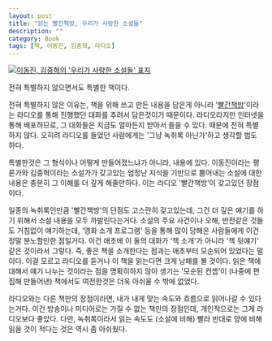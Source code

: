 ```yaml
---
layout: post
title: "읽는 빨간책방, 우리가 사랑한 소설들"
description: ""
category: Book
tags: [책, 이동진, 김중혁, 라디오]
---
```


[![이동진, 김중혁의 '우리가 사랑한 소설들' 표지](https://lh4.googleusercontent.com/-Eqna_nDZSOs/VQOzpyY2Z1I/AAAAAAAAPD4/iWlQN7reWjU/w240/books-we-loved-2014-book.jpg "'읽는 빨간책방'. 한마디로 그거다.")](http://www.aladin.co.kr/shop/wproduct.aspx?ISBN=895913855X&ttbkey=ttbreznoa0249001&COPYPaper=1)

전혀 특별하지 않으면서도 특별한 책이다.

전혀 특별하지 않은 이유는, 책을 위해 쓰고 만든 내용을 담은게 아니라 '[빨간책방](http://www.podbbang.com/ch/3709)'이라는 라디오를 통해 진행했던 대화를 추려서 담은것이기 때문이다. 라디오라지만 인터넷을 통해 배포하므로, 그 대화들은 지금도 얼마든지 받아서 들을 수 있다. 때문에 전혀 특별하지 않다. 오히려 라디오를 들었던 사람에게는 '그냥 녹취록 아닌가'하고 생각할 법도 하다.

특별한것은 그 형식이나 어떻게 만들어졌느냐가 아니라, 내용에 있다. 이동진이라는 평론가와 김중혁이라는 소설가가 갖고있는 엄청난 지식을 기반으로 뿜어내는 소설에 대한 내용은 충분히 그 이해를 더 깊게 해줄만하다. 이는 라디오 '빨간책방'이 갖고있던 장점이다.

일종의 녹취록인만큼 '빨간책방'의 단점도 고스란히 갖고있는데, 그건 더 깊은 얘기를 하기 위해서 소설 내용을 모두 까발린다는거다. 소설의 주요 사건이나 오해, 반전같은 것들도 거침없이 얘기하는데, '영화 소개 프로그램' 등을 통해 많이 당해온 사람들에게 이건 정말 분노할만한 점일거다. 이건 애초에 이 둘의 대화가 '책 소개'가 아니라 '책 뒷얘기' 같은 것이라서 그렇다. 즉, 좋은 책을 소개한다는 점과는 애초부터 모순되어 있었다는 말이다. 이걸 모르고 라디오를 듣거나 이 책을 읽는다면 크게 낭패를 볼 것이다. 읽은 책에 대해서 얘기 나누는 것이라는 점을 명확히하지 않아 생기는 '모순된 컨셉'이 (나중에 편집해 만들어낸) 책에서도 여전한것은 더욱 아쉬울 수 밖에 없었다.

라디오와는 다른 책만의 장점이라면, 내가 내게 맞는 속도와 흐름으로 읽어나갈 수 있다는거다. 이건 방송이나 미디어로는 가질 수 없는 책만의 장점인데, 개인적으로는 그게 라디오보다 좋았다. 다만, 녹취록이라서 읽는 속도도 (소설에 비해) 빨라 반대로 양에 비해 읽을 것이 적다는 것은 역시 좀 아쉬웠다.
